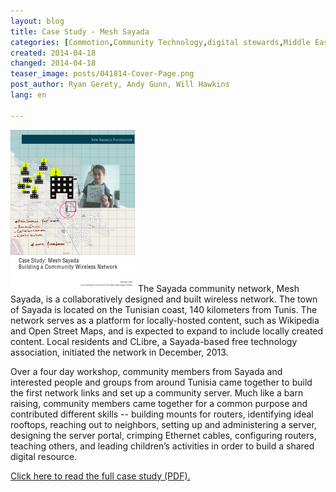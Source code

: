 ```yaml
---
layout: blog
title: Case Study - Mesh Sayada
categories: [Commotion,Community Technology,digital stewards,Middle East]
created: 2014-04-18
changed: 2014-04-18
teaser_image: posts/041814-Cover-Page.png
post_author: Ryan Gerety, Andy Gunn, Will Hawkins
lang: en

---
```


<a href="{{site.baseurl}}/files/posts/041814-Case-Study-Sayada.pdf"><img src="/files/posts/041814-Cover-Page.png" alt="image of Case Study report" class="onethird-width floatleft" /></a> The Sayada community network, Mesh Sayada, is a collaboratively designed and built wireless network. The town of Sayada is located on the Tunisian coast, 140 kilometers from Tunis. The network serves as a platform for locally-hosted content, such as Wikipedia and Open Street Maps, and is expected to expand to include locally created content. Local residents and CLibre, a Sayada-based free technology association, initiated the network in December, 2013.

Over a four day workshop, community members from Sayada and interested people and groups from around Tunisia came together to build the first network links and set up a community server. Much like a barn raising, community members came together for a common purpose and contributed different skills -- building mounts for routers, identifying ideal rooftops, reaching out to neighbors, setting up and administering a server, designing the server portal, crimping Ethernet cables, configuring routers, teaching others, and leading children’s activities in order to build a shared digital resource.

<a href="{{site.baseurl}}/files/posts/041814-Case-Study-Sayada.pdf">Click here to read the full case study (PDF).</a>



